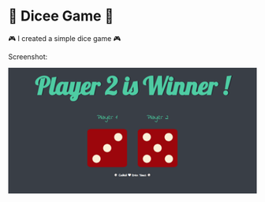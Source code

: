 # 🎲 Dicee Game 🎲 

🎮 I created a simple dice game 🎮

Screenshot:

![dicee-game-screenshot](https://raw.githubusercontent.com/erentasci/dicee-game/master/game-image.png)
